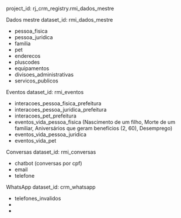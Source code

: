 project_id: rj_crm_registry.rmi_dados_mestre

Dados mestre
dataset_id: rmi_dados_mestre

- pessoa_fisica
- pessoa_juridica
- familia
- pet
- enderecos
- pluscodes
- equipamentos
- divisoes_administrativas
- servicos_publicos

Eventos
dataset_id: rmi_eventos

- interacoes_pessoa_fisica_prefeitura
- interacoes_pessoa_juridica_prefeitura
- interacoes_pet_prefeitura
- eventos_vida_pessoa_fisica (Nascimento de um filho, Morte de um familiar, Aniversários que geram benefícios (2, 60), Desemprego)
- eventos_vida_pessoa_juridica
- eventos_vida_pet

Conversas
dataset_id: rmi_conversas

- chatbot (conversas por cpf)
- email
- telefone

WhatsApp
dataset_id: crm_whatsapp

- telefones_invalidos
- 
- 